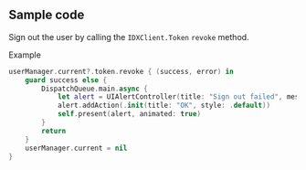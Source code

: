 ## Sample code

Sign out the user by calling the `IDXClient.Token` `revoke` method.

Example

```swift
userManager.current?.token.revoke { (success, error) in
    guard success else {
        DispatchQueue.main.async {
            let alert = UIAlertController(title: "Sign out failed", message: error?.localizedDescription, preferredStyle: .alert)
            alert.addAction(.init(title: "OK", style: .default))
            self.present(alert, animated: true)
        }
        return
    }
    userManager.current = nil
}
```
